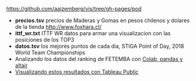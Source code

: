 https://github.com/aaizemberg/vis/tree/gh-pages/pod

* __precios.tsv__ precios de Maderas y Gomas en pesos chilenos y dolares de la tienda http://www.foxhara.cl/
* __ittf_wr.txt__ ITTF WR datos para armar una visualizacion con las posiciones de los TOP3
* __datos.tsv__ los mejores puntos de cada dia, STIGA Point of Day, 2018 World Team Championships
* Analizando los datos del ranking de FETEMBA con [Colab, pandas y altair](https://colab.research.google.com/drive/1XASyIQUEKyyOS2liJmRB0tU8WAbsTTUT)
* [Visualizando estos resultados con Tableau Public](https://bl.ocks.org/aaizemberg/raw/9ef7d489604fa792e713101e6bd4f9ab/)
